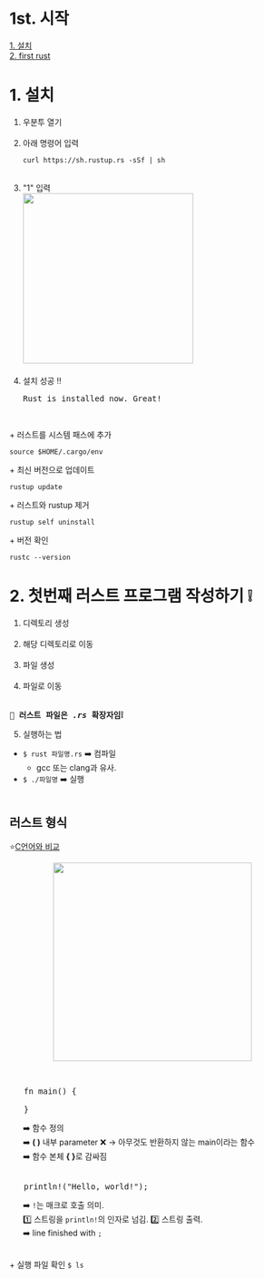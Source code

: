1st. 시작
=============
[1. 설치](#1-설치)<br>
[2. first rust](#2-첫번째-러스트-프로그램-작성하기-)

# 1. 설치
1. 우분투 열기<br><br>
2. 아래 명령어 입력<br>
   <pre><code>curl https://sh.rustup.rs -sSf | sh</code></pre><br>
3. "1" 입력<br>
   <img src="https://github.com/redzzzi/rust23summer/assets/127263392/7170cb69-6ede-4e24-abd9-8cde115199f2" width="300px"><br><br>
4. 설치 성공 ‼️<br>
   <pre>Rust is installed now. Great!</pre><br>
\+ 러스트를 시스템 패스에 추가
   <pre><code>source $HOME/.cargo/env</code></pre>
\+ 최신 버전으로 업데이트
   <pre><code>rustup update</code></pre>
\+ 러스트와 rustup 제거
   <pre><code>rustup self uninstall</code></pre>
\+ 버전 확인
   <pre><code>rustc --version</code></pre>
   
# 2. 첫번째 러스트 프로그램 작성하기 ❕
1. 디렉토리 생성<br><br>
2. 해당 디렉토리로 이동<br><br>
3. 파일 생성<br><br>
4. 파일로 이동<br><br>
<pre><b>🌸 러스트 파일은 <i>.rs</i> 확장자임❕</b></pre>
5. 실행하는 법
* <code>$ rust 파일명.rs</code> ➡️ 컴파일
   * gcc 또는 clang과 유사.<br>
* <code>$ ./파일명</code> ➡️ 실행
<br><br>
## 러스트 형식
⭐[C언어와 비교](https://atomic0x90.github.io/c-language/2019/05/23/Characteristics-and-structure-of-language-C.html)<br>
<p align="center"><img src="https://github.com/redzzzi/rust23summer/assets/127263392/6204fcc8-050d-494d-be11-325f03e827d9" width="350px"></p><br>
<pre>
   fn main() {<br>
   }
</pre>
&nbsp;&nbsp;&nbsp;&nbsp;&nbsp;&nbsp;➡️ 함수 정의<br>
&nbsp;&nbsp;&nbsp;&nbsp;&nbsp;&nbsp;➡️ <b>( )</b> 내부 parameter ❌ → 아무것도 반환하지 않는 main이라는 함수<br>
&nbsp;&nbsp;&nbsp;&nbsp;&nbsp;&nbsp;➡️ 함수 본체 <b>{ }</b>로 감싸짐<br><br>
<pre>
   println!("Hello, world!");
</pre>
&nbsp;&nbsp;&nbsp;&nbsp;&nbsp;&nbsp;➡️ <code>!</code>는 매크로 호출 의미.<br>
&nbsp;&nbsp;&nbsp;&nbsp;&nbsp;&nbsp;1️⃣ 스트링을 <code>println!</code>의 인자로 넘김. 2️⃣ 스트링 출력.<br>
&nbsp;&nbsp;&nbsp;&nbsp;&nbsp;&nbsp;➡️ line finished with <code>;</code><br><br>

\+ 실행 파일 확인
<code>$ ls</code>
